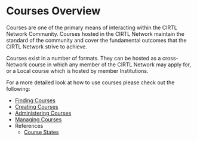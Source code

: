 # Courses Overview
Courses are one of the primary means of interacting within the CIRTL Network Community. Courses hosted in the CIRTL Network maintain the standard of the community and cover the fundamental outcomes that the CIRTL Network strive to achieve.

Courses exist in a number of formats. They can be hosted as a cross-Network course in which any member of the CIRTL Network may apply for, or a Local course which is hosted by member Institutions.

For a more detailed look at how to use courses please check out the following:

- [Finding Courses](/v1.0.0/courses/finding-courses)
- [Creating Courses](/v1.0.0/courses/creating-courses)
- [Administering Courses](/v1.0.0/courses/administering-courses)
- [Managing Courses](/v1.0.0/courses/managing-courses)
- References
  - [Course States](/v1.0.0/references/course-states)

